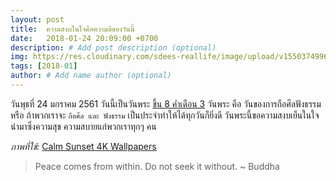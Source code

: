 ```yaml
---
layout: post
title:  ความสงบในใจคือความดีของวันนี้
date:   2018-01-24 20:09:00 +0700
description: # Add post description (optional)
img: https://res.cloudinary.com/sdees-reallife/image/upload/v1550374996/pexels-photo-258109.jpg # Add image post (optional)
tags: [2018-01]
author: # Add name author (optional)
---
```

วันพุธที่ 24 มกราคม 2561 วันนี้เป็นวันพระ [ขึ้น 8 ค่ำเดือน 3](http://www.sdee.co/sdees/2018/01/24/buddhist-holy-days-2018/) วันพระ คือ วันของการถือศีลฟังธรรม หรือ ถ้าพวกเราจะ `ถือศีล และ ฟังธรรม` เป็นประจำทำให้ได้ทุกวันก็ยิ่งดี วันพระนี้ขอความสงบเย็นในใจนำมาซึ่งความสุข ความสบายแก่พวกเราทุกๆ คน

*ภาพที่ใช้:* [Calm Sunset 4K Wallpapers](https://www.hdwallpapers.in/calm_sunset_4k-wallpapers.html)

> Peace comes from within. Do not seek it without. ~ Buddha
